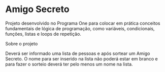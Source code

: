 # Amigo Secreto 

Projeto desenvolvido no Programa One para colocar em prática conceitos fundamentais de lógica de programação, como variáveis, 
condicionais, funções, listas e loops de repetição.

Sobre o projeto

Deverá ser informado uma lista de pessoas e após sortear um Amigo Secreto.
O nome para ser inserido na lista não poderá estar em branco e para fazer o sorteio deverá ter pelo menos um nome na lista.



